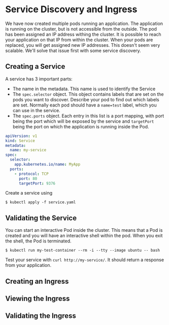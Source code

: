 # Service Discovery and Ingress

We have now created multiple pods running an application. The application is running on the cluster,
but is not accessible from the outside.
The pod has been assigned an IP address withing the cluster. It is possible to reach your
application on that IP from within the cluster. When your pods are replaced, you will get assigned
new IP addresses. This doesn't seem very scalable. We'll solve that issue first with some
service discovery.

## Creating a Service

A service has 3 important parts:

- The name in the metadata. This name is used to identify the Service
- The `spec.selector` object. This object contains labels that are set on the pods you want to discover.
Describe your pod to find out which labels are set. Normally each pod should have a `name=test` label, which
you can use in the service.
- The `spec.ports` object. Each entry in this list is a port mapping, with port being the port which will
be exposed by the service and `targetPort` being the port on which the application is running inside the Pod.

```yaml
apiVersion: v1
kind: Service
metadata:
  name: my-service
spec:
  selector:
    app.kubernetes.io/name: MyApp
  ports:
    - protocol: TCP
      port: 80
      targetPort: 9376
```

Create a service using 

```shell
$ kubectl apply -f service.yaml
```

## Validating the Service

You can start an interactive Pod inside the cluster. This means that a Pod is created and you will
have an interactive shell within the pod. When you exit the shell, the Pod is terminated.

```shell
$ kubectl run my-test-container --rm -i --tty --image ubuntu -- bash
```

Test your service with `curl http://my-service/`. It should return a response from your application.

## Creating an Ingress

## Viewing the Ingress

## Validating the Ingress